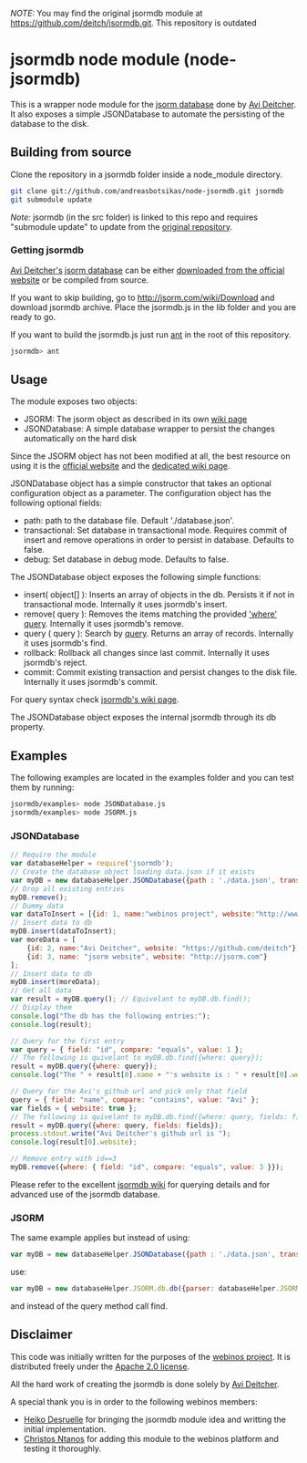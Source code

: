 _NOTE:_ You may find the original jsormdb module at https://github.com/deitch/jsormdb.git. This repository is outdated

# jsormdb node module (node-jsormdb)

This is a wrapper node module for the [jsorm database](http://jsorm.com/) done by [Avi Deitcher](https://github.com/deitch).
It also exposes a simple JSONDatabase to automate the persisting of the database to the disk.

## Building from source

Clone the repository in a jsormdb folder inside a node_module directory.
``` bash
git clone git://github.com/andreasbotsikas/node-jsormdb.git jsormdb
git submodule update 
```
_Note:_ jsormdb (in the src folder) is linked to this repo and requires "submodule update" to update from the [original repository](https://github.com/deitch/jsormdb).

### Getting jsormdb

[Avi Deitcher's](https://github.com/deitch) [jsorm database](http://jsorm.com/) can be either [downloaded from the official website](http://jsorm.com/wiki/Download) or be compiled from source.

If you want to skip building, go to http://jsorm.com/wiki/Download and download jsormdb archive. Place the jsormdb.js in the lib folder and you are ready to go. 

If you want to build the jsormdb.js just run [ant](http://ant.apache.org/) in the root of this repository. 
``` bash
jsormdb> ant 
```

## Usage

The module exposes two objects:
 * JSORM: The jsorm object as described in its own [wiki page](http://jsorm.com/wiki/Jsormdb)
 * JSONDatabase: A simple database wrapper to persist the changes automatically on the hard disk

Since the JSORM object has not been modified at all, the best resource on using it is the [official website](http://jsorm.com/) and the [dedicated wiki page](http://jsorm.com/wiki/Jsormdb). 

JSONDatabase object has a simple constructor that takes an optional configuration object as a parameter. 
The configuration object has the following optional fields:

 * path: path to the database file. Default './database.json'.
 * transactional: Set database in transactional mode. Requires commit of insert and remove operations in order to persist in database. Defaults to false.
 * debug: Set database in debug mode. Defaults to false.

The JSONDatabase object exposes the following simple functions:
 * insert( object[] ): Inserts an array of objects in the db. Persists it if not in transactional mode. Internally it uses jsormdb's insert.
 * remove( query ): Removes the items matching the provided ['where' query](http://jsorm.com/wiki/Jsormdb). Internally it uses jsormdb's remove.
 * query ( query ): Search by [query](http://jsorm.com/wiki/Jsormdb). Returns an array of records. Internally it uses jsormdb's find.
 * rollback: Rollback all changes since last commit. Internally it uses jsormdb's reject.
 * commit: Commit existing transaction and persist changes to the disk file. Internally it uses jsormdb's commit. 

For query syntax check [jsormdb's wiki page](http://jsorm.com/wiki/Jsormdb).

The JSONDatabase object exposes the internal jsormdb through its db property.

## Examples

The following examples are located in the examples folder and you can test them by running:
``` bash
jsormdb/examples> node JSONDatabase.js
jsormdb/examples> node JSORM.js
```

### JSONDatabase

``` javascript
// Require the module
var databaseHelper = require('jsormdb');
// Create the database object loading data.json if it exists
var myDB = new databaseHelper.JSONDatabase({path : './data.json', transactional : false});
// Drop all existing entries
myDB.remove();
// Dummy data
var dataToInsert = [{id: 1, name:"webinos project", website:"http://www.webinos.org"}];
// Insert data to db
myDB.insert(dataToInsert);
var moreData = [
	{id: 2, name:"Avi Deitcher", website: "https://github.com/deitch"},
	{id: 3, name: "jsorm website", website: "http://jsorm.com"}
];
// Insert data to db
myDB.insert(moreData);
// Get all data
var result = myDB.query(); // Equivelant to myDB.db.find();
// Display them
console.log("The db has the following entries:");
console.log(result);

// Query for the first entry
var query = { field: "id", compare: "equals", value: 1 };
// The following is quivelant to myDB.db.find({where: query});
result = myDB.query({where: query});
console.log("The " + result[0].name + "'s website is : " + result[0].website);

// Query for the Avi's github url and pick only that field
query = { field: "name", compare: "contains", value: "Avi" };
var fields = { website: true };
// The following is quivelant to myDB.db.find({where: query, fields: fields});
result = myDB.query({where: query, fields: fields});
process.stdout.write("Avi Deitcher's github url is ");
console.log(result[0].website);

// Remove entry with id==3
myDB.remove({where: { field: "id", compare: "equals", value: 3 }});
```

Please refer to the excellent [jsormdb wiki](http://jsorm.com/wiki/Jsormdb) for querying details and for advanced use of the jsormdb database.

### JSORM

The same example applies but instead of using:
``` javascript
var myDB = new databaseHelper.JSONDatabase({path : './data.json', transactional : false});
```
use:
``` javascript
var myDB = new databaseHelper.JSORM.db.db({parser: databaseHelper.JSORM.db.parser.json(), writeMode: databaseHelper.JSORM.db.db.modes.replace});
```
and instead of the query method call find.

## Disclaimer

This code was initially written for the purposes of the [webinos project](http://www.webinos.org). 
It is distributed freely under the [Apache 2.0 license](www.apache.org/licenses/LICENSE-2.0).

All the hard work of creating the jsormdb is done solely by [Avi Deitcher](https://github.com/deitch).

A special thank you is in order to the following webinos members: 
 * [Heiko Desruelle](https://github.com/heiiko) for bringing the jsormdb module idea and writting the initial implementation.
 * [Christos Ntanos](https://github.com/cntanos) for adding this module to the webinos platform and testing it thoroughly.
